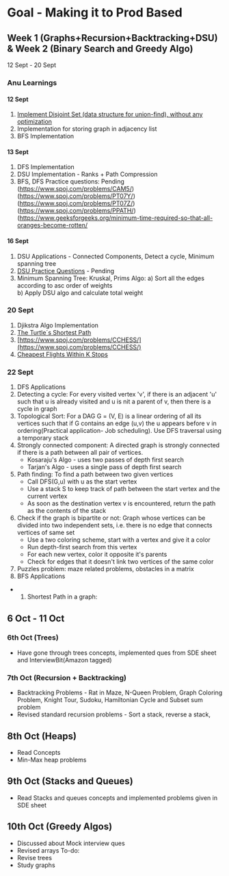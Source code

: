 # Goal - Making it to Prod Based
## Week 1 (Graphs+Recursion+Backtracking+DSU) & Week 2 (Binary Search and Greedy Algo)
12 Sept - 20 Sept
### Anu Learnings

#### 12 Sept
1. [Implement Disjoint Set (data structure for union-find), without any optimization](https://practice.geeksforgeeks.org/problems/disjoint-set-union-find/1)
2. Implementation for storing graph in adjacency list
3. BFS Implementation

#### 13 Sept
1. DFS Implementation
2. DSU Implementation - Ranks + Path Compression
3. BFS, DFS 
Practice questions: Pending</br>
  (https://www.spoj.com/problems/CAM5/)</br>
  (https://www.spoj.com/problems/PT07Y/)</br>
  (https://www.spoj.com/problems/PT07Z/)</br>
  (https://www.spoj.com/problems/PPATH/)</br>
  (https://www.geeksforgeeks.org/minimum-time-required-so-that-all-oranges-become-rotten/</br>

#### 16 Sept
1. DSU Applications - Connected Components, Detect a cycle, Minimum spanning tree
2. [DSU Practice Questions](https://www.hackerearth.com/challenges/competitive/code-monk-disjoint-set-union/problems/) - Pending
3. Minimum Spanning Tree: Kruskal, Prims
  Algo:
  a) Sort all the edges according to asc order of weights</br>
  b) Apply DSU algo and calculate total weight</br>
 
### 20 Sept
1. Djikstra Algo Implementation
2. [The Turtle´s Shortest Path](https://www.spoj.com/problems/TSHPATH/)
3. [https://www.spoj.com/problems/CCHESS/](https://www.spoj.com/problems/CCHESS/)
4. [Cheapest Flights Within K Stops](https://leetcode.com/problems/cheapest-flights-within-k-stops/)

### 22 Sept
1. DFS Applications
  1. Detecting a cycle: For every visited vertex 'v', if there is an adjacent 'u' such that u is already visited and u is nit a parent of v, then there is a cycle in graph
  2. Topological Sort: For a DAG G = (V, E) is a linear ordering of all its vertices such that if G contains an edge (u,v) the u appears before v in ordering(Practical application- Job scheduling). Use DFS traversal using a temporary stack
  3. Strongly connected component: A directed graph is strongly connected if there is a path between all pair of vertices.
      - Kosaraju's Algo - uses two passes of depth first search
      - Tarjan's Algo - uses a single pass of depth first search
  4. Path finding: To find a path between two given vertices
      - Call DFS(G,u) with u as the start vertex
      - Use a stack S to keep track of path between the start vertex and the current vertex
      - As soon as the destination vertex v is encountered, return the path as the contents of the stack
  5. Check if the graph is bipartite or not: Graph whose vertices can be divided into two independent sets, i.e. there is no edge that connects vertices of same set
      - Use a two coloring scheme, start with a vertex and give it a color
      - Run depth-first search from this vertex
      - For each new vertex, color it opposite it's parents
      - Check for edges that it doesn't link two vertices of the same color
  6. Puzzles problem: maze related problems, obstacles in a matrix
2. BFS Applications
  - 1. Shortest Path in a graph: 

## 6 Oct - 11 Oct
### 6th Oct (Trees)
- Have gone through trees concepts, implemented ques from SDE sheet and InterviewBit(Amazon tagged)
### 7th Oct (Recursion + Backtracking)
- Backtracking Problems - Rat in Maze, N-Queen Problem, Graph Coloring Problem, Knight Tour, Sudoku, Hamiltonian Cycle and Subset sum problem
- Revised standard recursion problems - Sort a stack, reverse a stack, 
 
 ## 8th Oct (Heaps)
 - Read Concepts
 - Min-Max heap problems
 
 ## 9th Oct (Stacks and Queues)
 - Read Stacks and queues concepts and implemented problems given in SDE sheet
 
 ## 10th Oct (Greedy Algos)
 - Discussed about Mock interview ques
 - Revised arrays
 To-do: 
 - Revise trees
 - Study graphs

